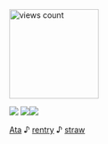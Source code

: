 <img width="160" src="https://komarev.com/ghpvc/?username=your-github-username&color=60ce99" alt="views count">

![](https://file.garden/Zh4xdQJ0WQee2JOI/lioDNS)
![](https://file.garden/Zh4xdQJ0WQee2JOI/chibilio2)![](https://file.garden/Zh4yVwJ0WQee2JOO/galolio.png)




   [Ata](https://k-ant.atabook.org/)     ♪        [rentry](https://rentry.co/kanto)    ♪       [straw](https://kanto.straw.page/)

